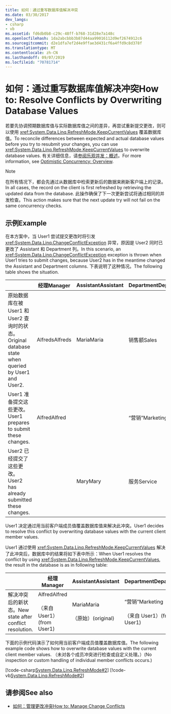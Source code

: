```yaml
---
title: 如何：通过重写数据库值解决冲突
ms.date: 03/30/2017
dev_langs:
- csharp
- vb
ms.assetid: fd6db0b8-c29c-48ff-b768-31d28e7a148c
ms.openlocfilehash: 1da2abcbbb3b87d44aa99016112d9ef2674912c6
ms.sourcegitcommit: d2e1dfa7ef2d4e9ffae3d431cf6a4ffd9c8d378f
ms.translationtype: MT
ms.contentlocale: zh-CN
ms.lasthandoff: 09/07/2019
ms.locfileid: "70781714"
---
```

# <a name="how-to-resolve-conflicts-by-overwriting-database-values"></a><span data-ttu-id="42524-102">如何：通过重写数据库值解决冲突</span><span class="sxs-lookup"><span data-stu-id="42524-102">How to: Resolve Conflicts by Overwriting Database Values</span></span>
<span data-ttu-id="42524-103">若要先协调预期数据库值与实际数据库值之间的差异，再尝试重新提交更改，则可以使用 <xref:System.Data.Linq.RefreshMode.KeepCurrentValues> 覆盖数据库值。</span><span class="sxs-lookup"><span data-stu-id="42524-103">To reconcile differences between expected and actual database values before you try to resubmit your changes, you can use <xref:System.Data.Linq.RefreshMode.KeepCurrentValues> to overwrite database values.</span></span> <span data-ttu-id="42524-104">有关详细信息，请[参阅乐观并发：概述](optimistic-concurrency-overview.md)。</span><span class="sxs-lookup"><span data-stu-id="42524-104">For more information, see [Optimistic Concurrency: Overview](optimistic-concurrency-overview.md).</span></span>  
  
> [!NOTE]
> <span data-ttu-id="42524-105">在所有情况下，都会先通过从数据库中检索更新后的数据来刷新客户端上的记录。</span><span class="sxs-lookup"><span data-stu-id="42524-105">In all cases, the record on the client is first refreshed by retrieving the updated data from the database.</span></span> <span data-ttu-id="42524-106">此操作确保了下一次更新尝试将通过相同的并发检查。</span><span class="sxs-lookup"><span data-stu-id="42524-106">This action makes sure that the next update try will not fail on the same concurrency checks.</span></span>  
  
## <a name="example"></a><span data-ttu-id="42524-107">示例</span><span class="sxs-lookup"><span data-stu-id="42524-107">Example</span></span>  
 <span data-ttu-id="42524-108">在本方案中，当 User1 尝试提交更改时将引发 <xref:System.Data.Linq.ChangeConflictException> 异常，原因是 User2 同时已更改了 Assistant 和 Department 列。</span><span class="sxs-lookup"><span data-stu-id="42524-108">In this scenario, an <xref:System.Data.Linq.ChangeConflictException> exception is thrown when User1 tries to submit changes, because User2 has in the meantime changed the Assistant and Department columns.</span></span> <span data-ttu-id="42524-109">下表说明了这种情况。</span><span class="sxs-lookup"><span data-stu-id="42524-109">The following table shows the situation.</span></span>  
  
||<span data-ttu-id="42524-110">经理</span><span class="sxs-lookup"><span data-stu-id="42524-110">Manager</span></span>|<span data-ttu-id="42524-111">Assistant</span><span class="sxs-lookup"><span data-stu-id="42524-111">Assistant</span></span>|<span data-ttu-id="42524-112">Department</span><span class="sxs-lookup"><span data-stu-id="42524-112">Department</span></span>|  
|------|-------------|---------------|----------------|  
|<span data-ttu-id="42524-113">原始数据库在被 User1 和 User2 查询时的状态。</span><span class="sxs-lookup"><span data-stu-id="42524-113">Original database state when queried by User1 and User2.</span></span>|<span data-ttu-id="42524-114">Alfreds</span><span class="sxs-lookup"><span data-stu-id="42524-114">Alfreds</span></span>|<span data-ttu-id="42524-115">Maria</span><span class="sxs-lookup"><span data-stu-id="42524-115">Maria</span></span>|<span data-ttu-id="42524-116">销售额</span><span class="sxs-lookup"><span data-stu-id="42524-116">Sales</span></span>|  
|<span data-ttu-id="42524-117">User1 准备提交这些更改。</span><span class="sxs-lookup"><span data-stu-id="42524-117">User1 prepares to submit these changes.</span></span>|<span data-ttu-id="42524-118">Alfred</span><span class="sxs-lookup"><span data-stu-id="42524-118">Alfred</span></span>||<span data-ttu-id="42524-119">“营销”</span><span class="sxs-lookup"><span data-stu-id="42524-119">Marketing</span></span>|  
|<span data-ttu-id="42524-120">User2 已经提交了这些更改。</span><span class="sxs-lookup"><span data-stu-id="42524-120">User2 has already submitted these changes.</span></span>||<span data-ttu-id="42524-121">Mary</span><span class="sxs-lookup"><span data-stu-id="42524-121">Mary</span></span>|<span data-ttu-id="42524-122">服务</span><span class="sxs-lookup"><span data-stu-id="42524-122">Service</span></span>|  
  
 <span data-ttu-id="42524-123">User1 决定通过用当前客户端成员值覆盖数据库值来解决此冲突。</span><span class="sxs-lookup"><span data-stu-id="42524-123">User1 decides to resolve this conflict by overwriting database values with the current client member values.</span></span>  
  
 <span data-ttu-id="42524-124">User1 通过使用 <xref:System.Data.Linq.RefreshMode.KeepCurrentValues> 解决了此冲突后，数据库中的结果将如下表中所示：</span><span class="sxs-lookup"><span data-stu-id="42524-124">When User1 resolves the conflict by using <xref:System.Data.Linq.RefreshMode.KeepCurrentValues>, the result in the database is as in following table:</span></span>  
  
||<span data-ttu-id="42524-125">经理</span><span class="sxs-lookup"><span data-stu-id="42524-125">Manager</span></span>|<span data-ttu-id="42524-126">Assistant</span><span class="sxs-lookup"><span data-stu-id="42524-126">Assistant</span></span>|<span data-ttu-id="42524-127">Department</span><span class="sxs-lookup"><span data-stu-id="42524-127">Department</span></span>|  
|------|-------------|---------------|----------------|  
|<span data-ttu-id="42524-128">解决冲突后的新状态。</span><span class="sxs-lookup"><span data-stu-id="42524-128">New state after conflict resolution.</span></span>|<span data-ttu-id="42524-129">Alfred</span><span class="sxs-lookup"><span data-stu-id="42524-129">Alfred</span></span><br /><br /> <span data-ttu-id="42524-130">（来自 User1）</span><span class="sxs-lookup"><span data-stu-id="42524-130">(from User1)</span></span>|<span data-ttu-id="42524-131">Maria</span><span class="sxs-lookup"><span data-stu-id="42524-131">Maria</span></span><br /><br /> <span data-ttu-id="42524-132">（原始）</span><span class="sxs-lookup"><span data-stu-id="42524-132">(original)</span></span>|<span data-ttu-id="42524-133">“营销”</span><span class="sxs-lookup"><span data-stu-id="42524-133">Marketing</span></span><br /><br /> <span data-ttu-id="42524-134">（来自 User1）</span><span class="sxs-lookup"><span data-stu-id="42524-134">(from User1)</span></span>|  
  
 <span data-ttu-id="42524-135">下面的示例代码演示了如何用当前客户端成员值覆盖数据库值。</span><span class="sxs-lookup"><span data-stu-id="42524-135">The following example code shows how to overwrite database values with the current client member values.</span></span> <span data-ttu-id="42524-136">（未对各个成员冲突进行检查或自定义处理。）</span><span class="sxs-lookup"><span data-stu-id="42524-136">(No inspection or custom handling of individual member conflicts occurs.)</span></span>  
  
 [!code-csharp[System.Data.Linq.RefreshMode#2](../../../../../../samples/snippets/csharp/VS_Snippets_Data/system.data.linq.refreshmode/cs/program.cs#2)]
 [!code-vb[System.Data.Linq.RefreshMode#2](../../../../../../samples/snippets/visualbasic/VS_Snippets_Data/system.data.linq.refreshmode/vb/module1.vb#2)]  
  
## <a name="see-also"></a><span data-ttu-id="42524-137">请参阅</span><span class="sxs-lookup"><span data-stu-id="42524-137">See also</span></span>

- [<span data-ttu-id="42524-138">如何：管理更改冲突</span><span class="sxs-lookup"><span data-stu-id="42524-138">How to: Manage Change Conflicts</span></span>](how-to-manage-change-conflicts.md)

